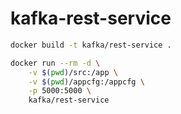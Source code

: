 # kafka-rest-service


```bash
docker build -t kafka/rest-service .
```


```bash
docker run --rm -d \
    -v $(pwd)/src:/app \
    -v $(pwd)/appcfg:/appcfg \
    -p 5000:5000 \
    kafka/rest-service
```